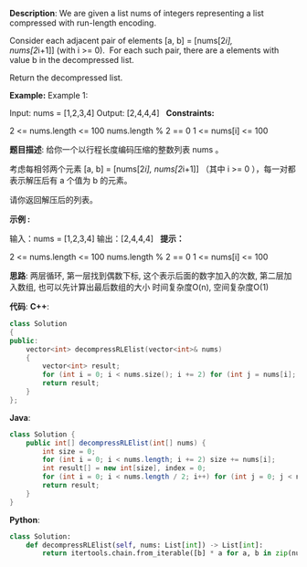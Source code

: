 __Description__:
We are given a list nums of integers representing a list compressed with run-length encoding.

Consider each adjacent pair of elements [a, b] = [nums[2*i], nums[2*i+1]] (with i >= 0).  For each such pair, there are a elements with value b in the decompressed list.

Return the decompressed list.

__Example:__
Example 1:

Input: nums = [1,2,3,4]
Output: [2,4,4,4]
 
__Constraints:__

2 <= nums.length <= 100
nums.length % 2 == 0
1 <= nums[i] <= 100

__题目描述__:
给你一个以行程长度编码压缩的整数列表 nums 。

考虑每相邻两个元素 [a, b] = [nums[2*i], nums[2*i+1]] （其中 i >= 0 ），每一对都表示解压后有 a 个值为 b 的元素。

请你返回解压后的列表。

__示例 :__

输入：nums = [1,2,3,4]
输出：[2,4,4,4]
 
__提示：__

2 <= nums.length <= 100
nums.length % 2 == 0
1 <= nums[i] <= 100

__思路__:
两层循环, 第一层找到偶数下标, 这个表示后面的数字加入的次数, 第二层加入数组, 也可以先计算出最后数组的大小
时间复杂度O(n), 空间复杂度O(1)

__代码__:
__C++__:
```C++
class Solution 
{
public:
    vector<int> decompressRLElist(vector<int>& nums) 
    {
        vector<int> result;
        for (int i = 0; i < nums.size(); i += 2) for (int j = nums[i]; j > 0; j--) result.push_back(nums[i + 1]);
        return result;
    }
};
```

__Java__:
```Java
class Solution {
    public int[] decompressRLElist(int[] nums) {
        int size = 0;
        for (int i = 0; i < nums.length; i += 2) size += nums[i];
        int result[] = new int[size], index = 0;
        for (int i = 0; i < nums.length / 2; i++) for (int j = 0; j < nums[i * 2]; j++) result[index++] = nums[i * 2 + 1];
        return result;
    }
}
```

__Python__:
```Python
class Solution:
    def decompressRLElist(self, nums: List[int]) -> List[int]:
        return itertools.chain.from_iterable([b] * a for a, b in zip(nums[::2], nums[1::2]))
```